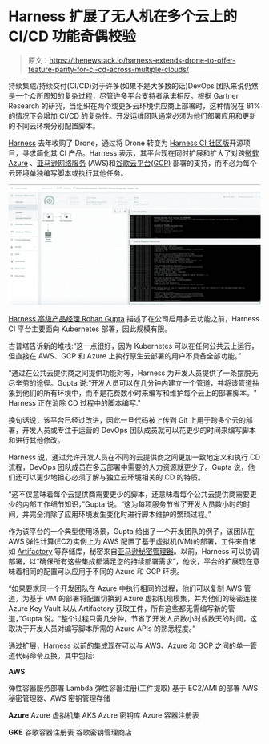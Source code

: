 # Harness 扩展了无人机在多个云上的 CI/CD 功能奇偶校验

> 原文：<https://thenewstack.io/harness-extends-drone-to-offer-feature-parity-for-ci-cd-across-multiple-clouds/>

持续集成/持续交付(CI/CD)对于许多(如果不是大多数的话)DevOps 团队来说仍然是一个众所周知的复杂过程，尽管许多平台支持者承诺相反。根据 Gartner Research 的研究，当组织在两个或更多云环境供应商上部署时，这种情况在 81%的情况下会增加 CI/CD 的复杂性。开发运维团队通常必须为他们部署应用和更新的不同云环境分别配置脚本。

[Harness](https://harness.io/products/continuous-integration?utm_content=inline-mention) 去年收购了 Drone，通过将 Drone 转变为 [Harness CI 社区版](https://harness.io/platform/continuous-integration/)开源项目，寻求简化其 CI 产品。Harness 表示，其平台现在同时扩展和扩大了对跨[微软 Azure](https://azure.microsoft.com/) 、[亚马逊网络服务](https://aws.amazon.com/?utm_content=inline-mention) (AWS)和[谷歌云平台(GCP)](https://cloud.google.com/) 部署的支持，而不必为每个云环境单独编写脚本或执行其他任务。

![](img/faba2d08c1e28c82df3d9657fa330bf5.png)

[Harness 高级产品经理 Rohan Gupta](https://www.linkedin.com/in/swarnendurohan-gupta/) 描述了在公司启用多云功能之前，Harness CI 平台主要面向 Kubernetes 部署，因此规模有限。

古普塔告诉新的堆栈:“这一点很好，因为 Kubernetes 可以在任何公共云上运行，但直接在 AWS、GCP 和 Azure 上执行原生云部署的用户不具备全部功能。”

“通过在公共云提供商之间提供功能对等，Harness 为开发人员提供了一条摆脱无尽辛劳的途径。Gupta 说:“开发人员可以在几分钟内建立一个管道，并将该管道抽象到他们的所有环境中，而不是花费数小时来编写和维护每个云上的部署脚本。" Harness 正在消除 CD 过程中的脚本编写."

换句话说，该平台已经过改进，因此一旦代码被上传到 Git 上用于跨多个云的部署，开发人员或专注于运营的 DevOps 团队成员就可以花更少的时间来编写脚本和进行其他修改。

Harness 说，通过允许开发人员在不同的云提供商之间更加一致地定义和执行 CD 流程，DevOps 团队成员在多云部署中需要的人力资源就更少了。Gupta 说，他们还可以更少地担心必须了解与独立云环境相关的 CD 的特质。

“这不仅意味着每个云提供商需要更少的脚本，还意味着每个公共云提供商需要更少的内部工作细节知识，”Gupta 说。“这为每项服务节省了开发人员数小时的时间，并完全消除了应用环境发生变化时进行脚本维护的繁琐过程。”

作为该平台的一个典型使用场景，Gupta 给出了一个开发团队的例子，该团队在 AWS 弹性计算(EC2)实例上为 AWS 配置了基于虚拟机(VM)的部署，工件来自诸如 [Artifactory](https://jfrog.com/artifactory/) 等存储库，秘密来自[亚马逊秘密管理器](https://aws.amazon.com/fr/secrets-manager/)。以前，Harness 可以协调部署，以“确保所有这些集成都满足您的持续部署需求”，他说，平台的扩展现在意味着相同的配置可以应用于不同的 Azure 和 GCP 环境。

“如果要求同一个开发团队在 Azure 中执行相同的过程，他们可以复制 AWS 管道，为基于 VM 的部署将配置切换到 Azure 虚拟机规模集，并为他们的秘密连接 Azure Key Vault 以从 Artifactory 获取工件，所有这些都无需编写新的管道，”Gupta 说。“整个过程只需几分钟，节省了开发人员数小时或数天的时间，这取决于开发人员对编写脚本所需的 Azure APIs 的熟悉程度。”

通过扩展，Harness 以前的集成现在可以与 AWS、Azure 和 GCP 之间的单一管道代码命令互换。其中包括:

**AWS**

弹性容器服务部署
Lambda
弹性容器注册(工件提取)
基于 EC2/AMI 的部署
AWS 秘密管理器、AWS 密钥管理存储

**Azure**
Azure 虚拟机集
AKS
Azure 密钥库
Azure 容器注册表

**GKE** 谷歌容器注册表
谷歌密钥管理商店

<svg xmlns:xlink="http://www.w3.org/1999/xlink" viewBox="0 0 68 31" version="1.1"><title>Group</title> <desc>Created with Sketch.</desc></svg>